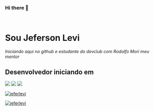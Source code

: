 ### Hi there 👋
<br>
<h1>Sou Jeferson Levi</h1>
<p><i>Iniciando aqui no github e estudante do devclub com Rodolfo Mori meu mentor</i></p>
<h2>Desenvolvedor iniciando em</h2>
<img src="https://img.shields.io/badge/HTML5-E34F26?style=for-the-badge&logo=html5&logoColor=white">
<img src="https://img.shields.io/badge/CSS3-1572B6?style=for-the-badge&logo=css3&logoColor=white">
<img src="https://img.shields.io/badge/JavaScript-323330?style=for-the-badge&logo=javascript&logoColor=F7DF1E"/>

[![jeferlevi](https://github-readme-stats.vercel.app/api?username=jeferlevi)](https://github.com/anuraghazra/github-readme-stats)

[![jeferlevi](https://github-readme-stats.vercel.app/api/top-langs/?username=jeferlevi)](https://github.com/anuraghazra/github-readme-stats)
<!--
**jeferlevi/jeferlevi** is a ✨ _special_ ✨ repository because its `README.md` (this file) appears on your GitHub profile.

Here are some ideas to get you started:

- 🔭 I’m currently working on ...
- 🌱 I’m currently learning ...
- 👯 I’m looking to collaborate on ...
- 🤔 I’m looking for help with ...
- 💬 Ask me about ...
- 📫 How to reach me: ...
- 😄 Pronouns: ...
- ⚡ Fun fact: ...
-->

